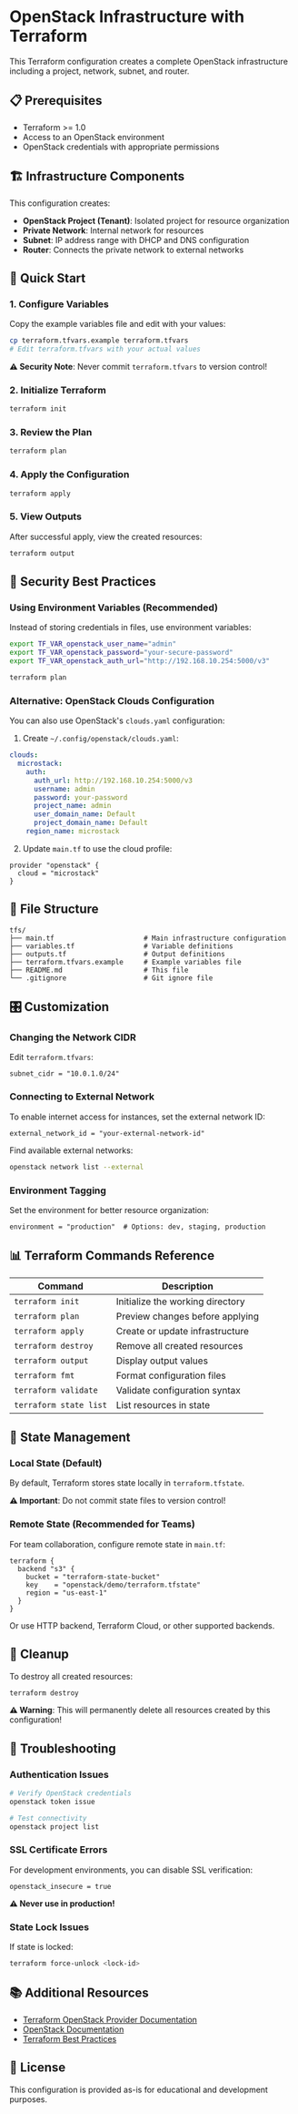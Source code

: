 # OpenStack Infrastructure with Terraform

This Terraform configuration creates a complete OpenStack infrastructure including a project, network, subnet, and router.

## 📋 Prerequisites

- Terraform >= 1.0
- Access to an OpenStack environment
- OpenStack credentials with appropriate permissions

## 🏗️ Infrastructure Components

This configuration creates:

- **OpenStack Project (Tenant)**: Isolated project for resource organization
- **Private Network**: Internal network for resources
- **Subnet**: IP address range with DHCP and DNS configuration
- **Router**: Connects the private network to external networks

## 🚀 Quick Start

### 1. Configure Variables

Copy the example variables file and edit with your values:

```bash
cp terraform.tfvars.example terraform.tfvars
# Edit terraform.tfvars with your actual values
```

**⚠️ Security Note**: Never commit `terraform.tfvars` to version control!

### 2. Initialize Terraform

```bash
terraform init
```

### 3. Review the Plan

```bash
terraform plan
```

### 4. Apply the Configuration

```bash
terraform apply
```

### 5. View Outputs

After successful apply, view the created resources:

```bash
terraform output
```

## 🔐 Security Best Practices

### Using Environment Variables (Recommended)

Instead of storing credentials in files, use environment variables:

```bash
export TF_VAR_openstack_user_name="admin"
export TF_VAR_openstack_password="your-secure-password"
export TF_VAR_openstack_auth_url="http://192.168.10.254:5000/v3"

terraform plan
```

### Alternative: OpenStack Clouds Configuration

You can also use OpenStack's `clouds.yaml` configuration:

1. Create `~/.config/openstack/clouds.yaml`:

```yaml
clouds:
  microstack:
    auth:
      auth_url: http://192.168.10.254:5000/v3
      username: admin
      password: your-password
      project_name: admin
      user_domain_name: Default
      project_domain_name: Default
    region_name: microstack
```

2. Update `main.tf` to use the cloud profile:

```hcl
provider "openstack" {
  cloud = "microstack"
}
```

## 📁 File Structure

```
tfs/
├── main.tf                      # Main infrastructure configuration
├── variables.tf                 # Variable definitions
├── outputs.tf                   # Output definitions
├── terraform.tfvars.example     # Example variables file
├── README.md                    # This file
└── .gitignore                   # Git ignore file
```

## 🎛️ Customization

### Changing the Network CIDR

Edit `terraform.tfvars`:

```hcl
subnet_cidr = "10.0.1.0/24"
```

### Connecting to External Network

To enable internet access for instances, set the external network ID:

```hcl
external_network_id = "your-external-network-id"
```

Find available external networks:

```bash
openstack network list --external
```

### Environment Tagging

Set the environment for better resource organization:

```hcl
environment = "production"  # Options: dev, staging, production
```

## 📊 Terraform Commands Reference

| Command | Description |
|---------|-------------|
| `terraform init` | Initialize the working directory |
| `terraform plan` | Preview changes before applying |
| `terraform apply` | Create or update infrastructure |
| `terraform destroy` | Remove all created resources |
| `terraform output` | Display output values |
| `terraform fmt` | Format configuration files |
| `terraform validate` | Validate configuration syntax |
| `terraform state list` | List resources in state |

## 🔄 State Management

### Local State (Default)

By default, Terraform stores state locally in `terraform.tfstate`. 

**⚠️ Important**: Do not commit state files to version control!

### Remote State (Recommended for Teams)

For team collaboration, configure remote state in `main.tf`:

```hcl
terraform {
  backend "s3" {
    bucket = "terraform-state-bucket"
    key    = "openstack/demo/terraform.tfstate"
    region = "us-east-1"
  }
}
```

Or use HTTP backend, Terraform Cloud, or other supported backends.

## 🧹 Cleanup

To destroy all created resources:

```bash
terraform destroy
```

**⚠️ Warning**: This will permanently delete all resources created by this configuration!

## 🐛 Troubleshooting

### Authentication Issues

```bash
# Verify OpenStack credentials
openstack token issue

# Test connectivity
openstack project list
```

### SSL Certificate Errors

For development environments, you can disable SSL verification:

```hcl
openstack_insecure = true
```

**⚠️ Never use in production!**

### State Lock Issues

If state is locked:

```bash
terraform force-unlock <lock-id>
```

## 📚 Additional Resources

- [Terraform OpenStack Provider Documentation](https://registry.terraform.io/providers/terraform-provider-openstack/openstack/latest/docs)
- [OpenStack Documentation](https://docs.openstack.org/)
- [Terraform Best Practices](https://www.terraform.io/docs/cloud/guides/recommended-practices/index.html)

## 📝 License

This configuration is provided as-is for educational and development purposes.
